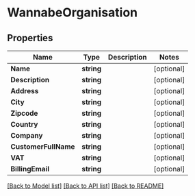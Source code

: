 # WannabeOrganisation

## Properties

Name | Type | Description | Notes
------------ | ------------- | ------------- | -------------
**Name** | **string** |  | [optional] 
**Description** | **string** |  | [optional] 
**Address** | **string** |  | [optional] 
**City** | **string** |  | [optional] 
**Zipcode** | **string** |  | [optional] 
**Country** | **string** |  | [optional] 
**Company** | **string** |  | [optional] 
**CustomerFullName** | **string** |  | [optional] 
**VAT** | **string** |  | [optional] 
**BillingEmail** | **string** |  | [optional] 

[[Back to Model list]](../README.md#documentation-for-models) [[Back to API list]](../README.md#documentation-for-api-endpoints) [[Back to README]](../README.md)


